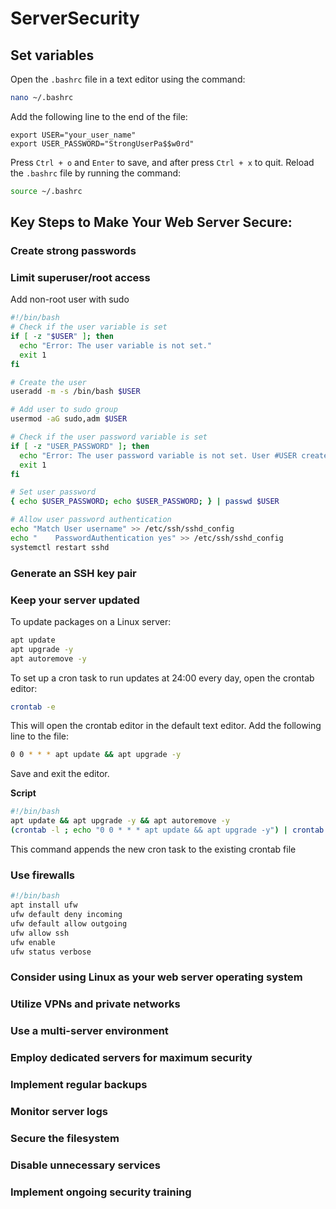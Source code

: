 # ServerSecurity
## Set variables
Open the `.bashrc` file in a text editor using the command:
```bash
nano ~/.bashrc
```
Add the following line to the end of the file:
```~/.bashrc
export USER="your_user_name"
export USER_PASSWORD="StrongUserPa$$w0rd"
```
Press `Ctrl + o` and `Enter` to save, and after press `Ctrl + x` to quit.
Reload the `.bashrc` file by running the command:
```bash
source ~/.bashrc
```
## Key Steps to Make Your Web Server Secure:
### Create strong passwords
### Limit superuser/root access
Add non-root user with sudo
```bash
#!/bin/bash
# Check if the user variable is set
if [ -z "$USER" ]; then
  echo "Error: The user variable is not set."
  exit 1
fi

# Create the user
useradd -m -s /bin/bash $USER

# Add user to sudo group
usermod -aG sudo,adm $USER

# Check if the user password variable is set
if [ -z "USER_PASSWORD" ]; then
  echo "Error: The user password variable is not set. User #USER created without password."
  exit 1
fi

# Set user password
{ echo $USER_PASSWORD; echo $USER_PASSWORD; } | passwd $USER

# Allow user password authentication
echo "Match User username" >> /etc/ssh/sshd_config
echo "    PasswordAuthentication yes" >> /etc/ssh/sshd_config
systemctl restart sshd
```
### Generate an SSH key pair
### Keep your server updated
To update packages on a Linux server:
```bash
apt update
apt upgrade -y
apt autoremove -y
```
To set up a cron task to run updates at 24:00 every day, open the crontab editor:
```bash
crontab -e
```
This will open the crontab editor in the default text editor. Add the following line to the file:
```bash
0 0 * * * apt update && apt upgrade -y
```
Save and exit the editor.

**Script**

```bash
#!/bin/bash
apt update && apt upgrade -y && apt autoremove -y
(crontab -l ; echo "0 0 * * * apt update && apt upgrade -y") | crontab -
```
This command appends the new cron task to the existing crontab file


### Use firewalls
```bash
#!/bin/bash
apt install ufw
ufw default deny incoming
ufw default allow outgoing
ufw allow ssh
ufw enable
ufw status verbose
```

### Consider using Linux as your web server operating system
### Utilize VPNs and private networks
### Use a multi-server environment
### Employ dedicated servers for maximum security
### Implement regular backups
### Monitor server logs
### Secure the filesystem
### Disable unnecessary services
### Implement ongoing security training
